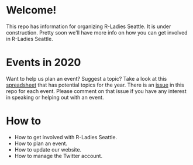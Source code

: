 # Welcome! 

This repo has information for organizing R-Ladies Seattle. It is under construction. 
Pretty soon we'll have more info on how you can get involved in R-Ladies Seattle.

# Events in 2020

Want to help us plan an event? Suggest a topic? Take a look at this [spreadsheet](https://docs.google.com/spreadsheets/d/1MbtC31oSpPp8kmpekKGl6J9Xlg5hmg2nrOzZcpaOSnc/edit?usp=sharing) that has potential topics for the year.
There is an [issue](https://github.com/rladies-seattle/rladies-seattle-organizing/issues) in this repo for each event. Please comment on that issue if you have any interest in speaking or helping out with an event.

# How to

* How to get involved with R-Ladies Seattle.
* How to plan an event.
* How to update our website.
* How to manage the Twitter account.
